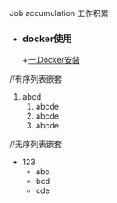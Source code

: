 Job accumulation 工作积累

+ ###  docker使用
    +[一,Docker安装](https://github.com/Kingserch/Job-accumulation/blob/Docker/docker安装.md)
	
	
	
	
//有序列表嵌套	
1. abcd
    1. abcde
    2. abcde
    3. abcde
	
	
	
	
//无序列表嵌套
+ 123
    + abc
    + bcd
    + cde